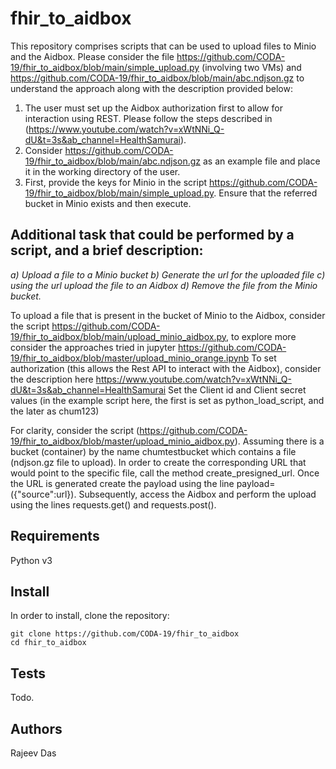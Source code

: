 # fhir_to_aidbox

This repository comprises scripts that can be used to upload files to Minio and the Aidbox. Please consider the file https://github.com/CODA-19/fhir_to_aidbox/blob/main/simple_upload.py (involving two VMs) and https://github.com/CODA-19/fhir_to_aidbox/blob/main/abc.ndjson.gz to understand the approach along with the description provided below: 

1) The user must set up the Aidbox authorization first to allow for interaction using REST. Please follow the steps described in (https://www.youtube.com/watch?v=xWtNNi_Q-dU&t=3s&ab_channel=HealthSamurai). 
2) Consider https://github.com/CODA-19/fhir_to_aidbox/blob/main/abc.ndjson.gz as an example file and place it in the working directory of the user.
3) First, provide the keys for Minio in the script https://github.com/CODA-19/fhir_to_aidbox/blob/main/simple_upload.py. Ensure that the referred bucket in Minio exists and then execute.

## Additional task that could be performed by a script, and a brief description:
  
   *a) Upload a file to a Minio bucket 
    b) Generate the url for the uploaded file
    c) using the url upload the file to an Aidbox 
    d) Remove the file from the Minio bucket.*
    
  To upload a file that is present in the bucket of Minio to the Aidbox, consider the script https://github.com/CODA-19/fhir_to_aidbox/blob/main/upload_minio_aidbox.py, to
  explore more consider the approaches tried in jupyter https://github.com/CODA-19/fhir_to_aidbox/blob/master/upload_minio_orange.ipynb
  To set authorization (this allows the Rest API to interact with the Aidbox), consider the description here https://www.youtube.com/watch?v=xWtNNi_Q-dU&t=3s&ab_channel=HealthSamurai Set the Client id and Client secret values (in the example script here, the first is set as python_load_script, and the later as chum123)

  For clarity, consider the script (https://github.com/CODA-19/fhir_to_aidbox/blob/master/upload_minio_aidbox.py). Assuming there is a bucket (container) by the name chumtestbucket   which contains a file (ndjson.gz file to upload). In order to create the corresponding URL that would point to the specific file, call the method create_presigned_url. Once     the URL is generated create the payload using the line payload=({"source":url}). Subsequently, access the Aidbox and perform the upload using the lines requests.get() and       requests.post(). 
  
  
## Requirements

Python v3

## Install

In order to install, clone the repository:

```
git clone https://github.com/CODA-19/fhir_to_aidbox
cd fhir_to_aidbox
```

## Tests

Todo.

## Authors

Rajeev Das

